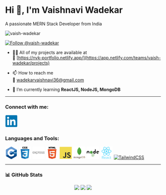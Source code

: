 # Hi 👋, I'm Vaishnavi Wadekar

A passionate MERN Stack Developer from India

<p align="left">
  <img src="https://komarev.com/ghpvc/?username=vaish-wadekar&label=Profile%20views&color=0e75b6&style=flat" alt="vaish-wadekar" />  
</p>

<p align="left">
  <a href="https://github.com/vaish-wadekar" target="_blank">
    <img src="https://img.shields.io/github/followers/vaish-wadekar?label=Follow%20%40NAYANK53&style=social" alt="Follow @vaish-wadekar" />
  </a>
</p>


- 👩‍💻 All of my projects are available at  
  🔗 [https://nvk-portfolio.netlify.app/](https://app.netlify.com/teams/vaish-wadekar/projects)

- 📫 How to reach me  
  📧 [wadekarvaishnavi36@gmail.com](mailto:wadekarvaishnavi36@gmail.com)

- 🌱 I’m currently learning **ReactJS, NodeJS, MongoDB**

---

### Connect with me:

<p align="left">
  <a href="https://www.linkedin.com/in/vaishnavi-wadekar-4172b5259" target="_blank">
    <img src="https://raw.githubusercontent.com/devicons/devicon/master/icons/linkedin/linkedin-original.svg" alt="LinkedIn" width="40" height="40"/>
  </a>
</p>




### Languages and Tools:

<p align="left">
  <a href="https://isocpp.org/" target="_blank"><img src="https://raw.githubusercontent.com/devicons/devicon/master/icons/cplusplus/cplusplus-original.svg" alt="C++" width="40" height="40"/></a>
  <a href="https://developer.mozilla.org/en-US/docs/Web/CSS" target="_blank"><img src="https://raw.githubusercontent.com/devicons/devicon/master/icons/css3/css3-original-wordmark.svg" alt="CSS3" width="40" height="40"/></a>
  <a href="https://expressjs.com/" target="_blank"><img src="https://raw.githubusercontent.com/devicons/devicon/master/icons/express/express-original-wordmark.svg" alt="Express" width="40" height="40"/></a>
  <a href="https://developer.mozilla.org/en-US/docs/Web/HTML" target="_blank"><img src="https://raw.githubusercontent.com/devicons/devicon/master/icons/html5/html5-original-wordmark.svg" alt="HTML5" width="40" height="40"/></a>
  <a href="https://developer.mozilla.org/en-US/docs/Web/JavaScript" target="_blank"><img src="https://raw.githubusercontent.com/devicons/devicon/master/icons/javascript/javascript-original.svg" alt="JavaScript" width="40" height="40"/></a>
  <a href="https://www.mongodb.com/" target="_blank"><img src="https://raw.githubusercontent.com/devicons/devicon/master/icons/mongodb/mongodb-original-wordmark.svg" alt="MongoDB" width="40" height="40"/></a>
  <a href="https://nodejs.org/" target="_blank"><img src="https://raw.githubusercontent.com/devicons/devicon/master/icons/nodejs/nodejs-original-wordmark.svg" alt="Node.js" width="40" height="40"/></a>
  <a href="https://reactjs.org/" target="_blank"><img src="https://raw.githubusercontent.com/devicons/devicon/master/icons/react/react-original-wordmark.svg" alt="React" width="40" height="40"/></a>
  <a href="https://tailwindcss.com/" target="_blank"><img src="https://www.vectorlogo.zone/logos/tailwindcss/tailwindcss-icon.svg" alt="TailwindCSS" width="40" height="40"/></a>
</p>


---

### 📊 GitHub Stats

<p align="center">
  <img src="https://github-readme-stats.vercel.app/api/top-langs/?username=nayank53&layout=compact&theme=github_dark" />
  <img src="https://github-readme-stats.vercel.app/api?username=nayank53&show_icons=true&theme=github_dark&hide_border=true" />
  <img src="https://github-readme-streak-stats.herokuapp.com/?user=nayank53&theme=github-dark&hide_border=true" />
</p>

